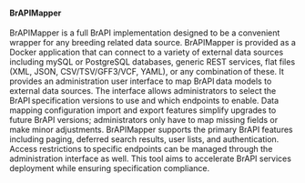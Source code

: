 #### BrAPIMapper

<!-- Valentin G: I'm planning to add a figure in supplementary data that shows data sets on a side, the mapper with some internal parts and the exposed BrAPI services. -->
BrAPIMapper is a full BrAPI implementation designed to be a convenient wrapper for any breeding related data source. BrAPIMapper is provided as a Docker application that can connect to a variety of external data sources including mySQL or PostgreSQL databases, generic REST services, flat files (XML, JSON, CSV/TSV/GFF3/VCF, YAML), or any combination of these. It provides an administration user interface to map BrAPI data models to external data sources. The interface allows administrators to select the BrAPI specification versions to use and which endpoints to enable. Data mapping configuration import and export features simplify upgrades to future BrAPI versions; administrators only have to map missing fields or make minor adjustments. BrAPIMapper supports the primary BrAPI features including paging, deferred search results, user lists, and authentication. Access restrictions to specific endpoints can be managed through the administration interface as well. This tool aims to accelerate BrAPI services deployment while ensuring specification compliance. 
